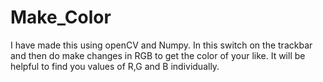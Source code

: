 # Make_Color

I have made this using openCV and Numpy.
In this switch on the trackbar and then do make changes in RGB to get the color of your like.
It will be helpful to find you values of R,G and B individually.
